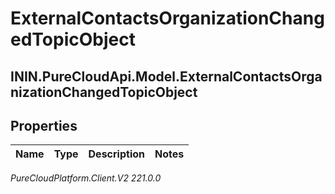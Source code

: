 # ExternalContactsOrganizationChangedTopicObject

## ININ.PureCloudApi.Model.ExternalContactsOrganizationChangedTopicObject

## Properties

|Name | Type | Description | Notes|
|------------ | ------------- | ------------- | -------------|



_PureCloudPlatform.Client.V2 221.0.0_
